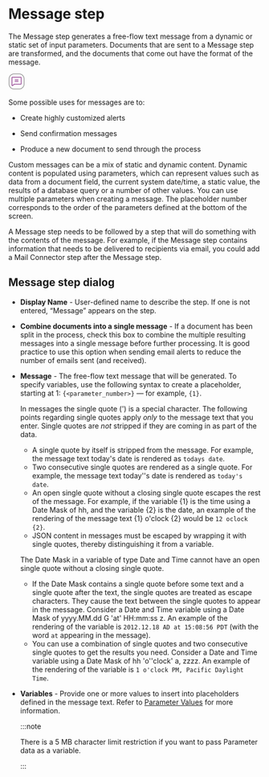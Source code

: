 # Message step

<head>
  <meta name="guidename" content="Integration"/>
  <meta name="context" content="GUID-F555B67D-97AC-49FD-BBDF-46C468813802"/>
</head>

The Message step generates a free-flow text message from a dynamic or static set of input parameters. Documents that are sent to a Message step are transformed, and the documents that come out have the format of the message.

![Message icon](../Images/step-ic-message-32_f9ed9fef-3df3-499c-91fd-aeb0198f07b4.jpg)

Some possible uses for messages are to:

- Create highly customized alerts

- Send confirmation messages

- Produce a new document to send through the process

Custom messages can be a mix of static and dynamic content. Dynamic content is populated using parameters, which can represent values such as data from a document field, the current system date/time, a static value, the results of a database query or a number of other values. You can use multiple parameters when creating a message. The placeholder number corresponds to the order of the parameters defined at the bottom of the screen.

A Message step needs to be followed by a step that will do something with the contents of the message. For example, if the Message step contains information that needs to be delivered to recipients via email, you could add a Mail Connector step after the Message step.

## Message step dialog

- **Display Name** - User-defined name to describe the step. If one is not entered, “Message” appears on the step.

- **Combine documents into a single message** - If a document has been split in the process, check this box to combine the multiple resulting messages into a single message before further processing. It is good practice to use this option when sending email alerts to reduce the number of emails sent \(and received\).

- **Message** - The free-flow text message that will be generated. To specify variables, use the following syntax to create a placeholder, starting at 1: `{<parameter_number>}` — for example, `{1}`.

  In messages the single quote (') is a special character. The following points regarding single quotes apply *only* to the message text that you enter. Single quotes are *not* stripped if they are coming in as part of the data.

  - A single quote by itself is stripped from the message. For example, the message text today's date is rendered as `todays date`.
  - Two consecutive single quotes are rendered as a single quote. For example, the message text today''s date is rendered as `today's date`.
  - An open single quote without a closing single quote escapes the rest of the message. For example, if the variable \{1\} is the time using a Date Mask of hh, and the variable \{2\} is the date, an example of the rendering of the message text \{1\} o'clock \{2\} would be `12 oclock {2}`.
  - JSON content in messages must be escaped by wrapping it with single quotes, thereby distinguishing it from a variable.

  The Date Mask in a variable of type Date and Time cannot have an open single quote without a closing single quote.

  - If the Date Mask contains a single quote before some text and a single quote after the text, the single quotes are treated as escape characters. They cause the text between the single quotes to appear in the message. Consider a Date and Time variable using a Date Mask of yyyy.MM.dd G 'at' HH:mm:ss z. An example of the rendering of the variable is `2012.12.18 AD at 15:08:56 PDT` (with the word `at` appearing in the message).
  - You can use a combination of single quotes and two consecutive single quotes to get the results you need. Consider a Date and Time variable using a Date Mask of hh 'o''clock' a, zzzz. An example of the rendering of the variable is `1 o'clock PM, Pacific Daylight Time`.

- **Variables** - Provide one or more values to insert into placeholders defined in the message text. Refer to [Parameter Values](./c-atm-Parameter_Values_23a1eb13-d83b-423e-adf1-d78db4a1fbbd.md) for more information.

  :::note

  There is a 5 MB character limit restriction if you want to pass Parameter data as a variable.

  :::
  